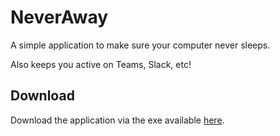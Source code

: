 # NeverAway
A simple application to make sure your computer never sleeps. 

Also keeps you active on Teams, Slack, etc!


## Download
Download the application via the exe available [here](NeverSleep.exe).
 
